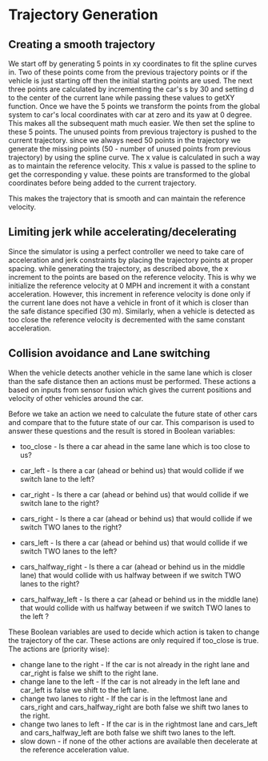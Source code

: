 # Trajectory Generation

## Creating a smooth trajectory

We start off by generating 5 points in xy coordinates to fit the spline curves in. Two of these points come from the previous trajectory points or if the vehicle is just starting off then the initial starting points are used. The next three points are calculated by incrementing the car's s by 30 and setting d to the center of the current lane while passing these values to getXY function.
Once we have the 5 points we transform the points from the global system to car's local coordinates with car at zero and its yaw at 0 degree. This makes all the subsequent math much easier.
We then set the spline to these 5 points. The unused points from previous trajectory is pushed to the current trajectory.
since we always need 50 points in the trajectory we generate the missing points (50 - number of unused points from previous trajectory) by using the spline curve. The x value is calculated in such a way as to maintain the reference velocity. This x value is passed to the spline to get the corresponding y value.
these points are transformed to the global coordinates before being added to the current trajectory.

This makes the trajectory that is smooth and can maintain the reference velocity.

## Limiting jerk while accelerating/decelerating

Since the simulator is using a perfect controller we need to take care of acceleration and jerk constraints by placing the trajectory points at proper spacing.
while generating the trajectory, as described above, the x increment to the points are based on the reference velocity. This is why we initialize the reference velocity at 0 MPH and increment it with a constant acceleration.
However, this increment in reference velocity is done only if the current lane does not have a vehicle in front of it which is closer than the safe distance specified (30 m).
Similarly, when a vehicle is detected as too close the reference velocity is decremented with the same constant acceleration.

## Collision avoidance and Lane switching

When the vehicle detects another vehicle in the same lane which is closer than the safe distance then an actions must be performed.
These actions a based on inputs from sensor fusion which gives the current positions and velocity of other vehicles around the car.

Before we take an action we need to calculate the future state of other cars and compare that to the future state of our car. 
This comparison is used to answer these questions and the result is stored in Boolean variables:

*  too_close - Is there a car ahead in the same lane which is too close to us?

*   car_left - Is there a car (ahead or behind us) that would collide if we switch lane to the left?

*   car_right - Is there a car (ahead or behind us) that would collide if we switch lane to the right?
			
*   cars_right -  Is there a car (ahead or behind us) that would collide if we switch TWO lanes to the right?

*   cars_left - Is there a car (ahead or behind us) that would collide if we switch TWO lanes to the left?

*  cars_halfway_right - Is there a car (ahead or behind us in the middle lane) that would collide with us halfway between if we switch TWO lanes to the right?

*  cars_halfway_left - Is there a car (ahead or behind us in the middle lane) that would collide with us halfway between if we switch TWO lanes to the left ?


These Boolean variables are used to decide which action is taken to change the trajectory of the car. These actions are only required if too_close is true.
The actions are (priority wise):

* change lane to the right -  If the car is not already in the right lane and car_right is false we shift to the right lane.  
* change lane to the left - If the car is not already in the left lane and car_left is false we shift to the left lane.
* change two lanes to right - If the car is in the leftmost lane and cars_right and cars_halfway_right are both false we shift two lanes to the right.  
* change two lanes to left - If the car is in the rightmost lane and cars_left and cars_halfway_left are both false we shift two lanes to the left.
* slow down - if none of the other actions are available then decelerate at the reference acceleration value.


